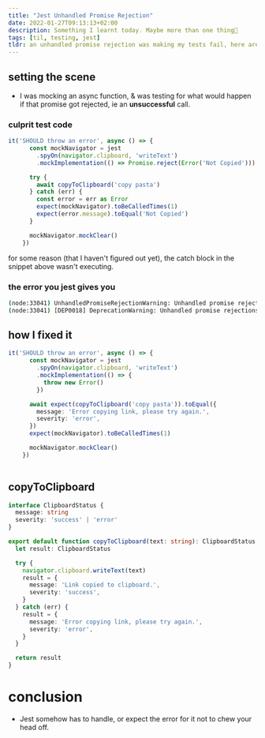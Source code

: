 ```yaml
---
title: "Jest Unhandled Promise Rejection"
date: 2022-01-27T09:13:13+02:00
description: Something I learnt today. Maybe more than one thing👾
tags: [til, testing, jest]
tldr: an unhandled promise rejection was making my tests fail, here are some snippets for future you.
---
```


## setting the scene
- I was mocking an async function, & was testing for what would happen if that promise got rejected, ie an **unsuccessful** call.

### culprit test code
```ts
it('SHOULD throw an error', async () => {
      const mockNavigator = jest
        .spyOn(navigator.clipboard, 'writeText')
        .mockImplementation(() => Promise.reject(Error('Not Copied')))

      try {
        await copyToClipboard('copy pasta')
      } catch (err) {
        const error = err as Error
        expect(mockNavigator).toBeCalledTimes(1)
        expect(error.message).toEqual('Not Copied')
      }

      mockNavigator.mockClear()
    })
```

for some reason (that I haven't figured out yet), the catch block in the snippet above wasn't executing.


### the error you jest gives you
```bash
(node:33041) UnhandledPromiseRejectionWarning: Unhandled promise rejection (rejection id: 1): boom!
(node:33041) [DEP0018] DeprecationWarning: Unhandled promise rejections are deprecated. In the future, promise rejections that are not handled will terminate the Node.js process with a non-zero exit code.
```

## how I fixed it
```ts
it('SHOULD throw an error', async () => {
      const mockNavigator = jest
        .spyOn(navigator.clipboard, 'writeText')
        .mockImplementation(() => {
          throw new Error()
        })

      await expect(copyToClipboard('copy pasta')).toEqual({
        message: 'Error copying link, please try again.',
        severity: 'error',
      })
      expect(mockNavigator).toBeCalledTimes(1)

      mockNavigator.mockClear()
    })
	
```

## copyToClipboard
```ts
interface ClipboardStatus {
  message: string
  severity: 'success' | 'error'
}

export default function copyToClipboard(text: string): ClipboardStatus {
  let result: ClipboardStatus

  try {
    navigator.clipboard.writeText(text)
    result = {
      message: 'Link copied to clipboard.',
      severity: 'success',
    }
  } catch (err) {
    result = {
      message: 'Error copying link, please try again.',
      severity: 'error',
    }
  }

  return result
}

```


# conclusion
- Jest somehow has to handle, or expect the error for it not to chew your head off.